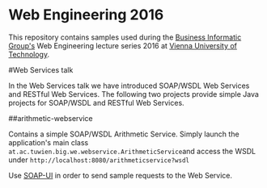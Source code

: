 # Web Engineering 2016

This repository contains samples used during the [Business Informatic Group's](http://www.big.tuwien.ac.at) Web Engineering lecture series 2016 at [Vienna University of Technology](http://www.tuwien.ac.at).

#Web Services talk

In the Web Services talk we have introduced SOAP/WSDL Web Services and RESTful Web Services. The following two projects provide simple Java projects for SOAP/WSDL and RESTful Web Services.

##arithmetic-webservice

Contains a simple SOAP/WSDL Arithmetic Service. Simply launch the application's main class `at.ac.tuwien.big.we.webservice.ArithmeticService`and access the WSDL under `http://localhost:8080/arithmeticservice?wsdl`

Use [SOAP-UI](http://www.soapui.org) in order to send sample requests to the Web Service.
